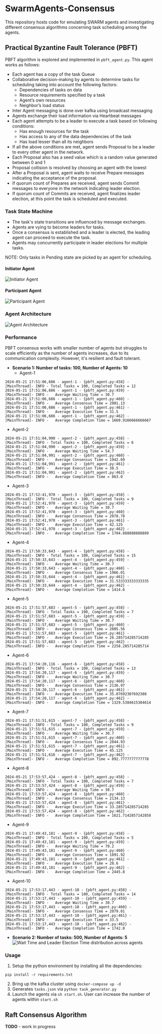 # SwarmAgents-Consensus

This repository hosts code for emulating SWARM agents and investigating different consensus algorithms concerning task scheduling among the agents.

## Practical Byzantine Fault Tolerance (PBFT)
PBFT algorithm is explored and implemented in `pbft_agent.py`. This agent works as follows:

- Each agent has a copy of the task Queue
- Collaborative decision-making by agents to determine tasks for scheduling taking into account the following factors:
  - Dependencies of tasks on data
  - Resource requirements specified by a task
  - Agent’s own resources
  - Neighbor’s load status
- Inter Agent messaging is done over kafka using broadcast messaging
- Agents exchange their load information via Heartbeat messages
- Each agent attempts to be a leader to execute a task based on following conditions:
  - Has enough resources for the task
  - Has access to any of the data dependencies of the task
  - Has load lesser than all its neighbors
- If all the above conditions are met, agent sends Proposal to be a leader to every other agent in the network.
- Each Proposal also has a seed value which is a random value generated between 0 and 1
- Proposal collision is resolved by choosing an agent with the lowest
- After a Proposal is sent, agent waits to receive Prepare messages indicating the acceptance of the proposal.
- If quorum count of Prepares are received, agent sends Commit messages to everyone in the network indicating leader election.
- If quorum count of Commits are received, agent finalizes leader election, at this point the task is scheduled and executed.

### Task State Machine
- The task's state transitions are influenced by message exchanges. 
- Agents are vying to become leaders for tasks. 
- Once a consensus is established and a leader is elected, the leading agent can proceed to execute the task. 
- Agents may concurrently participate in leader elections for multiple tasks.

NOTE: Only tasks in Pending state are picked by an agent for scheduling.

#### Initiator Agent
![Initiator Agent](./images/pbft-state-initiator.png)

#### Participant Agent
![Participant Agent](./images/pbft-state-participant.png)

### Agent Architecture
![Agent Architecture](./images/pbft-agent.png)

### Performance
PBFT consensus works with smaller number of agents but struggles to scale efficiently as the number of agents increases, due to its communication complexity.
However, it's resilient and fault tolerant.

- **Scenario 1: Number of tasks: 100, Number of Agents: 10**
  - Agent-1 
```
2024-05-21 17:51:06,686 - agent-1 - {pbft_agent.py:458} - [MainThread]- INFO - Total Tasks = 100, Completed Tasks = 12
2024-05-21 17:51:06,686 - agent-1 - {pbft_agent.py:459} - [MainThread]- INFO -   Average Waiting Time = 30.7
2024-05-21 17:51:06,686 - agent-1 - {pbft_agent.py:460} - [MainThread]- INFO -   Average Consensus Time = 2001.13
2024-05-21 17:51:06,686 - agent-1 - {pbft_agent.py:461} - [MainThread]- INFO -   Average Execution Time = 31.5
2024-05-21 17:51:06,686 - agent-1 - {pbft_agent.py:462} - [MainThread]- INFO -   Average Completion Time = 1660.9166666666667
```
 - Agent-2
```
2024-05-21 17:51:04,990 - agent-2 - {pbft_agent.py:458} - [MainThread]- INFO - Total Tasks = 100, Completed Tasks = 6
2024-05-21 17:51:04,990 - agent-2 - {pbft_agent.py:459} - [MainThread]- INFO -   Average Waiting Time = 54.7
2024-05-21 17:51:04,991 - agent-2 - {pbft_agent.py:460} - [MainThread]- INFO -   Average Consensus Time = 1942.69
2024-05-21 17:51:04,991 - agent-2 - {pbft_agent.py:461} - [MainThread]- INFO -   Average Execution Time = 38.5
2024-05-21 17:51:04,991 - agent-2 - {pbft_agent.py:462} - [MainThread]- INFO -   Average Completion Time = 863.0
```
 - Agent-3
```
2024-05-21 17:52:41,970 - agent-3 - {pbft_agent.py:458} - [MainThread]- INFO - Total Tasks = 100, Completed Tasks = 9
2024-05-21 17:52:41,970 - agent-3 - {pbft_agent.py:459} - [MainThread]- INFO -   Average Waiting Time = 30.7
2024-05-21 17:52:41,970 - agent-3 - {pbft_agent.py:460} - [MainThread]- INFO -   Average Consensus Time = 2078.78
2024-05-21 17:52:41,970 - agent-3 - {pbft_agent.py:461} - [MainThread]- INFO -   Average Execution Time = 42.125
2024-05-21 17:52:41,970 - agent-3 - {pbft_agent.py:462} - [MainThread]- INFO -   Average Completion Time = 1704.888888888889
```
 - Agent-4
```
2024-05-21 17:50:33,643 - agent-4 - {pbft_agent.py:458} - [MainThread]- INFO - Total Tasks = 100, Completed Tasks = 15
2024-05-21 17:50:33,643 - agent-4 - {pbft_agent.py:459} - [MainThread]- INFO -   Average Waiting Time = 30.7
2024-05-21 17:50:33,643 - agent-4 - {pbft_agent.py:460} - [MainThread]- INFO -   Average Consensus Time = 1966.01
2024-05-21 17:50:33,644 - agent-4 - {pbft_agent.py:461} - [MainThread]- INFO -   Average Execution Time = 31.533333333333335
2024-05-21 17:50:33,644 - agent-4 - {pbft_agent.py:462} - [MainThread]- INFO -   Average Completion Time = 1414.6
```
 - Agent-5
```
2024-05-21 17:51:57,683 - agent-5 - {pbft_agent.py:458} - [MainThread]- INFO - Total Tasks = 100, Completed Tasks = 7
2024-05-21 17:51:57,683 - agent-5 - {pbft_agent.py:459} - [MainThread]- INFO -   Average Waiting Time = 30.7
2024-05-21 17:51:57,683 - agent-5 - {pbft_agent.py:460} - [MainThread]- INFO -   Average Consensus Time = 2005.56
2024-05-21 17:51:57,683 - agent-5 - {pbft_agent.py:461} - [MainThread]- INFO -   Average Execution Time = 26.285714285714285
2024-05-21 17:51:57,683 - agent-5 - {pbft_agent.py:462} - [MainThread]- INFO -   Average Completion Time = 2258.285714285714
```
 - Agent-6
```
2024-05-21 17:54:20,116 - agent-6 - {pbft_agent.py:458} - [MainThread]- INFO - Total Tasks = 100, Completed Tasks = 13
2024-05-21 17:54:20,117 - agent-6 - {pbft_agent.py:459} - [MainThread]- INFO -   Average Waiting Time = 30.7
2024-05-21 17:54:20,117 - agent-6 - {pbft_agent.py:460} - [MainThread]- INFO -   Average Consensus Time = 2136.97
2024-05-21 17:54:20,117 - agent-6 - {pbft_agent.py:461} - [MainThread]- INFO -   Average Execution Time = 35.07692307692308
2024-05-21 17:54:20,117 - agent-6 - {pbft_agent.py:462} - [MainThread]- INFO -   Average Completion Time = 1329.5384615384614
```
 - Agent-7
```
2024-05-21 17:51:51,615 - agent-7 - {pbft_agent.py:458} - [MainThread]- INFO - Total Tasks = 100, Completed Tasks = 9
2024-05-21 17:51:51,615 - agent-7 - {pbft_agent.py:459} - [MainThread]- INFO -   Average Waiting Time = 30.7
2024-05-21 17:51:51,615 - agent-7 - {pbft_agent.py:460} - [MainThread]- INFO -   Average Consensus Time = 2044.93
2024-05-21 17:51:51,615 - agent-7 - {pbft_agent.py:461} - [MainThread]- INFO -   Average Execution Time = 45.125
2024-05-21 17:51:51,616 - agent-7 - {pbft_agent.py:462} - [MainThread]- INFO -   Average Completion Time = 892.7777777777778
```
 - Agent-8
```
2024-05-21 17:53:57,424 - agent-8 - {pbft_agent.py:458} - [MainThread]- INFO - Total Tasks = 100, Completed Tasks = 7
2024-05-21 17:53:57,424 - agent-8 - {pbft_agent.py:459} - [MainThread]- INFO -   Average Waiting Time = 30.7
2024-05-21 17:53:57,424 - agent-8 - {pbft_agent.py:460} - [MainThread]- INFO -   Average Consensus Time = 2134.13
2024-05-21 17:53:57,424 - agent-8 - {pbft_agent.py:461} - [MainThread]- INFO -   Average Execution Time = 33.285714285714285
2024-05-21 17:53:57,424 - agent-8 - {pbft_agent.py:462} - [MainThread]- INFO -   Average Completion Time = 1621.7142857142858
```
 - Agent-9
```
2024-05-21 17:49:43,181 - agent-9 - {pbft_agent.py:458} - [MainThread]- INFO - Total Tasks = 100, Completed Tasks = 5
2024-05-21 17:49:43,181 - agent-9 - {pbft_agent.py:459} - [MainThread]- INFO -   Average Waiting Time = 70.2
2024-05-21 17:49:43,181 - agent-9 - {pbft_agent.py:460} - [MainThread]- INFO -   Average Consensus Time = 1891.92
2024-05-21 17:49:43,181 - agent-9 - {pbft_agent.py:461} - [MainThread]- INFO -   Average Execution Time = 28.6
2024-05-21 17:49:43,181 - agent-9 - {pbft_agent.py:462} - [MainThread]- INFO -   Average Completion Time = 2445.8
```
 - Agent-10
```
2024-05-21 17:53:17,443 - agent-10 - {pbft_agent.py:458} - [MainThread]- INFO - Total Tasks = 100, Completed Tasks = 14
2024-05-21 17:53:17,443 - agent-10 - {pbft_agent.py:459} - [MainThread]- INFO -   Average Waiting Time = 30.7
2024-05-21 17:53:17,443 - agent-10 - {pbft_agent.py:460} - [MainThread]- INFO -   Average Consensus Time = 2079.01
2024-05-21 17:53:17,443 - agent-10 - {pbft_agent.py:461} - [MainThread]- INFO -   Average Execution Time = 33.5
2024-05-21 17:53:17,443 - agent-10 - {pbft_agent.py:462} - [MainThread]- INFO -   Average Completion Time = 1742.0
```

 - **Scenario 2: Number of tasks: 500, Number of Agents: 5**
![Wait Time and Leader Election Time distribution across agents](./runs/5/agent-1.png)

### Usage
1. Setup the python environment by installing all the dependencies:
```
pip install -r requirements.txt
```
2. Bring up the kafka cluster using `docker-compose up -d`
3. Generates `tasks.json` via `python task_generator.py`
4. Launch the agents via `sh start.sh`. User can increase the number of agents within `start.sh`

## Raft Consensus Algorithm
**TODO** - work in progress
